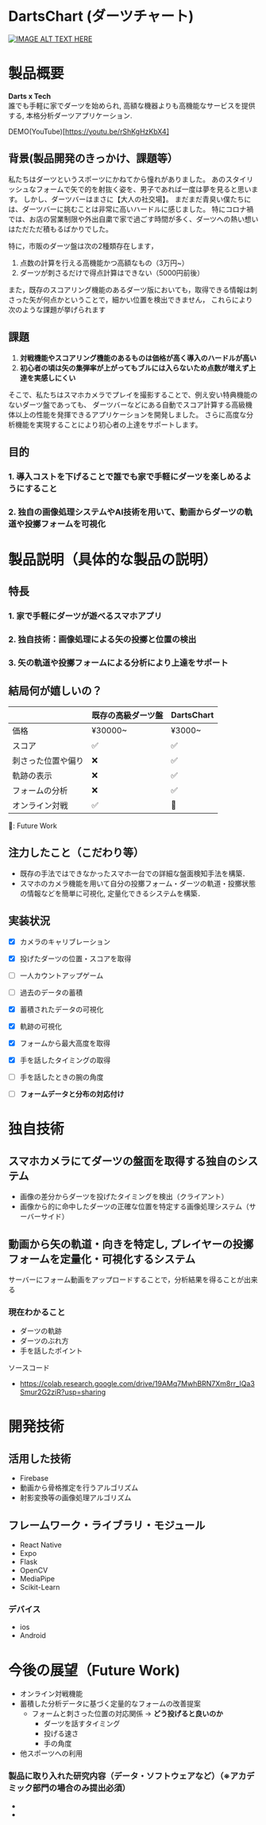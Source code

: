 # DartsChart (ダーツチャート)

[![IMAGE ALT TEXT HERE](https://user-images.githubusercontent.com/73517450/139520734-a81d1d0c-5807-48ab-8bca-fa93eb0ca9b2.png)](https://youtu.be/rShKgHzKbX4)

# 製品概要
**Darts x Tech**<br/>
誰でも手軽に家でダーツを始められ, 高額な機器よりも高機能なサービスを提供する, 本格分析ダーツアプリケーション.

DEMO(YouTube)[https://youtu.be/rShKgHzKbX4]

## 背景(製品開発のきっかけ、課題等）
私たちはダーツというスポーツにかねてから憧れがありました。
あのスタイリッシュなフォームで矢で的を射抜く姿を、男子であれば一度は夢を見ると思います。
しかし、ダーツバーはまさに【大人の社交場】。
まだまだ青臭い僕たちには、ダーツバーに挑むことは非常に高いハードルに感じました。
特にコロナ禍では、お店の営業制限や外出自粛で家で過ごす時間が多く、ダーツへの熱い想いはただただ積もるばかりでした。

特に，市販のダーツ盤は次の2種類存在します，

1. 点数の計算を行える高機能かつ高額なもの（3万円~）
2. ダーツが刺さるだけで得点計算はできない（5000円前後）

また，既存のスコアリング機能のあるダーツ版においても，取得できる情報は刺さった矢が何点かということで，細かい位置を検出できません，
これらにより次のような課題が挙げられます


## 課題

1. **対戦機能やスコアリング機能のあるものは価格が高く導入のハードルが高い**
2. **初心者の頃は矢の集弾率が上がってもブルには入らないため点数が増えず上達を実感しにくい**

そこで、私たちはスマホカメラでプレイを撮影することで、例え安い特典機能のないダーツ盤であっても、
ダーツバーなどにある自動でスコア計算する高級機体以上の性能を発揮できるアプリケーションを開発しました。
さらに高度な分析機能を実現することにより初心者の上達をサポートします。

## 目的

### 1. **導入コストを下げることで誰でも家で手軽にダーツを楽しめるようにすること**
### 2. **独自の画像処理システムやAI技術を用いて、動画からダーツの軌道や投擲フォームを可視化**


# 製品説明（具体的な製品の説明）

## 特長
### 1. 家で手軽にダーツが遊べるスマホアプリ
### 2. 独自技術：画像処理による矢の投擲と位置の検出
### 3. 矢の軌道や投擲フォームによる分析により上達をサポート

## 結局何が嬉しいの？

| |  既存の高級ダーツ盤  |  DartsChart  |
| ---- |---- | ---- | 
| 価格|  ¥30000~  |  ¥3000~  |
|スコア| ✅ | ✅ |
|刺さった位置や偏り| ❌ | ✅ |
|軌跡の表示| ❌ | ✅ |
|フォームの分析| ❌ | ✅ |
|オンライン対戦| ✅ | 🔺 |

🔺: Future Work

<!-- 
## 解決出来ること
本アプリはAIや画像処理技術を用いて, 手軽ながらも高級機器と同等以上の利便性を有するダーツ体験を提供し, 既存のダーツ機器では達成不可能なレベルの投擲分析システムを有する. 流通している市販のダーツ機器はそれらの設置コストに対して得られる情報が非常に限られており, スコアの自動計算程度の機能であっても高価なダーツ機器にしか実装されておらず, そのような専用機器がある場所で練習することが一般的であった. 昨今のコロナ禍ではそのような外出はしにくく, 設置コストの問題から自宅にダーツの練習環境を作ることも困難である. 本アプリケーションはこれらの問題を解決し, 自宅でも本格的なダーツ体験や高級な分析ができる環境を手軽に導入することができる.　必要なものはスマートフォン一台だけ. それさえあれば, 安価なダーツ盤であっても, 投擲位置やスコアの自動算出が可能になる. さらに, 現在流通している市販のダーツ機器では到底取得不可能な「矢の投擲軌道」や「プレイヤーの投擲フォーム」の情報を取得することができる. これによってこれまでにない良質なダーツ体験を手軽にプレイヤーに提供することができる.
 -->
## 注力したこと（こだわり等）
* 既存の手法ではできなかったスマホ一台での詳細な盤面検知手法を構築．
* スマホのカメラ機能を用いて自分の投擲フォーム・ダーツの軌道・投擲状態の情報などを簡単に可視化, 定量化できるシステムを構築．

## 実装状況

- [x] カメラのキャリブレーション
- [x] 投げたダーツの位置・スコアを取得
- [ ] 一人カウントアップゲーム
- [ ] 過去のデータの蓄積
- [x] 蓄積されたデータの可視化
- [x] 軌跡の可視化
- [x] フォームから最大高度を取得
- [x] 手を話したタイミングの取得
- [ ] 手を話したときの腕の角度
- [ ] **フォームデータと分布の対応付け**


# 独自技術

## スマホカメラにてダーツの盤面を取得する独自のシステム

* 画像の差分からダーツを投げたタイミングを検出（クライアント）
* 画像から的に命中したダーツの正確な位置を特定する画像処理システム（サーバーサイド）

## 動画から矢の軌道・向きを特定し, プレイヤーの投擲フォームを定量化・可視化するシステム

サーバーにフォーム動画をアップロードすることで，分析結果を得ることが出来る

### 現在わかること
* ダーツの軌跡
* ダーツのぶれ方
* 手を話したポイント


ソースコード
* https://colab.research.google.com/drive/19AMq7MwhBRN7Xm8rr_IQa3Smur2G2ziR?usp=sharing

# 開発技術
## 活用した技術
* Firebase
* 動画から骨格推定を行うアルゴリズム
* 射影変換等の画像処理アルゴリズム

## フレームワーク・ライブラリ・モジュール
* React Native
* Expo
* Flask
* OpenCV
* MediaPipe
* Scikit-Learn

### デバイス
* ios
* Android


# 今後の展望（Future Work)

* オンライン対戦機能
* 蓄積した分析データに基づく定量的なフォームの改善提案
  * フォームと刺さった位置の対応関係 → **どう投げると良いのか**
    * ダーツを話すタイミング
    * 投げる速さ
    * 手の角度
* 他スポーツへの利用



### 製品に取り入れた研究内容（データ・ソフトウェアなど）（※アカデミック部門の場合のみ提出必須）
* 
* 

